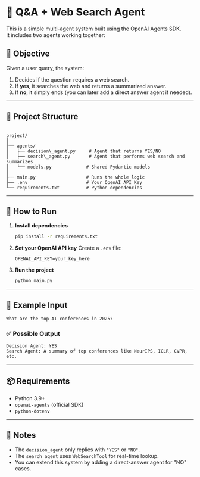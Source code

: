 # 🧠 Q&A + Web Search Agent

This is a simple multi-agent system built using the OpenAI Agents SDK.  
It includes two agents working together:

## 🎯 Objective

Given a user query, the system:
1. Decides if the question requires a web search.
2. If **yes**, it searches the web and returns a summarized answer.
3. If **no**, it simply ends (you can later add a direct answer agent if needed).

---

## 🧩 Project Structure

```

project/
│
├── agents/
│   ├── decision\_agent.py     # Agent that returns YES/NO
│   ├── search\_agent.py       # Agent that performs web search and summarizes
│   └── models.py             # Shared Pydantic models
│
├── main.py                   # Runs the whole logic
├── .env                      # Your OpenAI API Key
└── requirements.txt          # Python dependencies

````

---

## 🚀 How to Run

1. **Install dependencies**
   ```bash
   pip install -r requirements.txt


2. **Set your OpenAI API key**
   Create a `.env` file:

   ```
   OPENAI_API_KEY=your_key_here
   ```

3. **Run the project**

   ```bash
   python main.py
   ```

---

## 🔧 Example Input

```
What are the top AI conferences in 2025?
```

### ✅ Possible Output

```
Decision Agent: YES  
Search Agent: A summary of top conferences like NeurIPS, ICLR, CVPR, etc.
```

---

## 📦 Requirements

* Python 3.9+
* `openai-agents` (official SDK)
* `python-dotenv`

---

## 📌 Notes

* The `decision_agent` only replies with `"YES"` or `"NO"`.
* The `search_agent` uses `WebSearchTool` for real-time lookup.
* You can extend this system by adding a direct-answer agent for "NO" cases.

